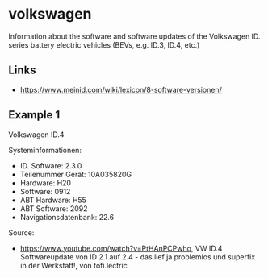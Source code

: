 # volkswagen
Information about the software and software updates of the Volkswagen ID. series battery electric vehicles (BEVs, e.g. ID.3, ID.4, etc.)

## Links
- https://www.meinid.com/wiki/lexicon/8-software-versionen/

## Example 1
Volkswagen ID.4

Systeminformationen:
- ID. Software: 2.3.0
- Teilenummer Gerät: 10A035820G
- Hardware: H20
- Software: 0912
- ABT Hardware: H55
- ABT Software: 2092
- Navigationsdatenbank: 22.6

Source: 
- https://www.youtube.com/watch?v=PtHAnPCPwho, VW ID.4 Softwareupdate von ID 2.1 auf 2.4 - das lief ja problemlos und superfix in der Werkstatt!, von tofi.lectric
